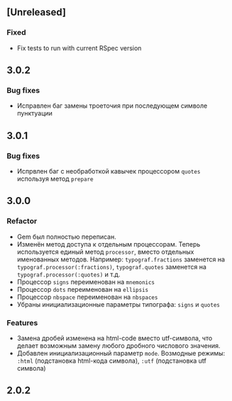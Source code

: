 ## [Unreleased]
### Fixed
* Fix tests to run with current RSpec version

## 3.0.2
### Bug fixes
* Исправлен баг замены троеточия при последующем символе пунктуации

## 3.0.1
### Bug fixes
* Испрвлен баг с необработкой кавычек процессором `quotes` используя метод `prepare`

## 3.0.0
### Refactor

* Gem был полностью переписан. 
* Изменён метод доступа к отдельным процессорам. Теперь используется единый метод `processor`, вместо отдельных именованных методов. Например: `typograf.fractions` заменется на `typograf.processor(:fractions)`,  `typograf.quotes` заменется на `typograf.processor(:quotes)` и т.д.
* Процессор `signs` переименован на `mnemonics`
* Процессор `dots` переименован на `ellipsis`
* Процессор `nbspace` переименован на `nbspaces`
* Убраны инициализационные параметры типографа: `signs` и `quotes`

### Features

* Замена дробей изменена на html-code вместо utf-символа, что делает возможным замену любого дробного числового значения.
* Добавлен инициализационный параметр `mode`. Возмодные режимы: `:html` (подстановка html-кода символа), `:utf` (подстановка utf символа)

## 2.0.2
